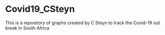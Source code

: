 # Covid19_CSteyn
This is a repository of graphs created by C Steyn to track the Covid-19 out break in South Africa
